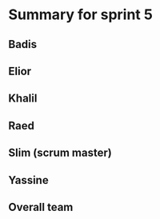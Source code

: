 # Summary for sprint 5

## Badis


## Elior


## Khalil

## Raed

## Slim (scrum master)

## Yassine


## Overall team
